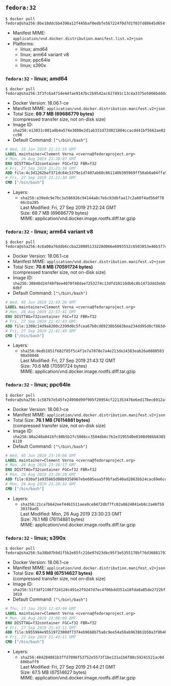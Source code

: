 ## `fedora:32`

```console
$ docker pull fedora@sha256:8be18ddcbb4390a12f445baf0edbfe567224f0d7d1f03fd88645d654feabf69d
```

-	Manifest MIME: `application/vnd.docker.distribution.manifest.list.v2+json`
-	Platforms:
	-	linux; amd64
	-	linux; arm64 variant v8
	-	linux; ppc64le
	-	linux; s390x

### `fedora:32` - linux; amd64

```console
$ docker pull fedora@sha256:3f3fc6a4714e44fae9147bc2b9542ac627491c13c4a3375e5066bdddc7710c9e
```

-	Docker Version: 18.06.1-ce
-	Manifest MIME: `application/vnd.docker.distribution.manifest.v2+json`
-	Total Size: **69.7 MB (69686779 bytes)**  
	(compressed transfer size, not on-disk size)
-	Image ID: `sha256:e13031c001a8b4a574e3088e2d1ab331d72d821804ccacdd41bf5662ae02cc98`
-	Default Command: `["\/bin\/bash"]`

```dockerfile
# Wed, 16 Jan 2019 21:21:55 GMT
LABEL maintainer=Clement Verna <cverna@fedoraproject.org>
# Mon, 26 Aug 2019 23:28:07 GMT
ENV DISTTAG=f32container FGC=f32 FBR=f32
# Fri, 27 Sep 2019 21:21:30 GMT
ADD file:4c3d1262baf371dc64c5379e1d7407ab60c861140b305969ff50ab0a04ffa56e in / 
# Fri, 27 Sep 2019 21:21:30 GMT
CMD ["/bin/bash"]
```

-	Layers:
	-	`sha256:a39edc9e7bc3a586926c94144a8c7ebc83dbfaa17c2a60f4ad56df7066cba285`  
		Last Modified: Fri, 27 Sep 2019 21:22:24 GMT  
		Size: 69.7 MB (69686779 bytes)  
		MIME: application/vnd.docker.image.rootfs.diff.tar.gzip

### `fedora:32` - linux; arm64 variant v8

```console
$ docker pull fedora@sha256:4c6a00a76ddb6ccba220005133228d066e6093552c6503853e46b377c43e62a6
```

-	Docker Version: 18.06.1-ce
-	Manifest MIME: `application/vnd.docker.distribution.manifest.v2+json`
-	Total Size: **70.6 MB (70591724 bytes)**  
	(compressed transfer size, not on-disk size)
-	Image ID: `sha256:30848d24f48f9ee4070f48dae7253274c13dfd10110db6c8b1473ddd3ebb6dbf`
-	Default Command: `["\/bin\/bash"]`

```dockerfile
# Wed, 05 Jun 2019 22:43:26 GMT
LABEL maintainer=Clement Verna <cverna@fedoraproject.org>
# Mon, 26 Aug 2019 22:57:41 GMT
ENV DISTTAG=f32container FGC=f32 FBR=f32
# Fri, 27 Sep 2019 21:41:43 GMT
ADD file:1308c14d9a8200c2399d0c5fcea67b0cd69230b5663bea234dd95d0cf863d433 in / 
# Fri, 27 Sep 2019 21:41:49 GMT
CMD ["/bin/bash"]
```

-	Layers:
	-	`sha256:0edb1851f682f85f5c4f1e7a7078e7a4e213da14383eab26a088050390a50848`  
		Last Modified: Fri, 27 Sep 2019 21:43:12 GMT  
		Size: 70.6 MB (70591724 bytes)  
		MIME: application/vnd.docker.image.rootfs.diff.tar.gzip

### `fedora:32` - linux; ppc64le

```console
$ docker pull fedora@sha256:1c587b7e545fe24998d99f905f20954cf221353476e6ed17bec6912afd101a28
```

-	Docker Version: 18.06.1-ce
-	Manifest MIME: `application/vnd.docker.distribution.manifest.v2+json`
-	Total Size: **76.1 MB (76114881 bytes)**  
	(compressed transfer size, not on-disk size)
-	Image ID: `sha256:80a240a8416fc80b5b2fc5086cc3504db6c762e31955d0e0308d98bb83856110`
-	Default Command: `["\/bin\/bash"]`

```dockerfile
# Wed, 05 Jun 2019 23:19:06 GMT
LABEL maintainer=Clement Verna <cverna@fedoraproject.org>
# Mon, 26 Aug 2019 23:28:17 GMT
ENV DISTTAG=f32container FGC=f32 FBR=f32
# Mon, 26 Aug 2019 23:28:28 GMT
ADD file:630af1e935865d08b9358967ebe605eaa5f9bfad540ad2863bb24cac69e6cd38 in / 
# Mon, 26 Aug 2019 23:28:32 GMT
CMD ["/bin/bash"]
```

-	Layers:
	-	`sha256:21ca7b642eef4461511aea9ce8472dbf7fc02a8624041eb8c2a46f5930378ad5`  
		Last Modified: Mon, 26 Aug 2019 23:30:23 GMT  
		Size: 76.1 MB (76114881 bytes)  
		MIME: application/vnd.docker.image.rootfs.diff.tar.gzip

### `fedora:32` - linux; s390x

```console
$ docker pull fedora@sha256:5a38b07b9d1f5b2e85fc216e97d23dbc95f3e5355178bf76d36881793a54a752
```

-	Docker Version: 18.06.1-ce
-	Manifest MIME: `application/vnd.docker.distribution.manifest.v2+json`
-	Total Size: **67.5 MB (67514627 bytes)**  
	(compressed transfer size, not on-disk size)
-	Image ID: `sha256:51f3df2106f724128c491e2f9247d7ec4f06bdd351a18fda8a05de2722bf1019`
-	Default Command: `["\/bin\/bash"]`

```dockerfile
# Thu, 17 Jan 2019 12:43:09 GMT
LABEL maintainer=Clement Verna <cverna@fedoraproject.org>
# Mon, 26 Aug 2019 23:08:09 GMT
ENV DISTTAG=f32container FGC=f32 FBR=f32
# Fri, 27 Sep 2019 21:43:11 GMT
ADD file:b955984e9551972300df7374eb96b8b75a8c9ee54a50ab9638b1b50a3f0b482f in / 
# Fri, 27 Sep 2019 21:43:11 GMT
CMD ["/bin/bash"]
```

-	Layers:
	-	`sha256:484284881b3ffd7096f53752e5573f1be131a1b6f88c59241521ac0d686baff9`  
		Last Modified: Fri, 27 Sep 2019 21:44:21 GMT  
		Size: 67.5 MB (67514627 bytes)  
		MIME: application/vnd.docker.image.rootfs.diff.tar.gzip
